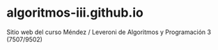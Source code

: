 # algoritmos-iii.github.io
Sitio web del curso Méndez / Leveroni de Algoritmos y Programación 3 (7507/9502)
